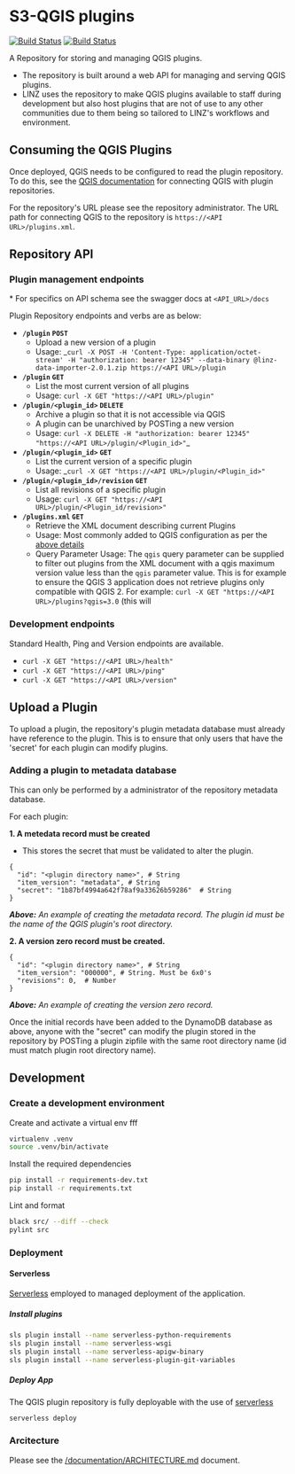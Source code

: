 # S3-QGIS plugins

[![Build Status](https://travis-ci.com/linz/s3-qgis-plugin-repo.svg?token=H9yU2isbwj6ss3KvHYyJ&branch=master)](https://travis-ci.com/linz/s3-qgis-plugin-repo)
[![Build Status](https://github.com/linz/s3-qgis-plugin-repo/workflows/Build/badge.svg)](https://github.com/linz/s3-qgis-plugin-repo/actions)


A Repository for storing and managing QGIS plugins.
* The repository is built around a web API for managing and serving QGIS plugins.
* LINZ uses the repository to make QGIS plugins available to staff during development
  but also host plugins that are not of use to any other communities due to them being
  so tailored to LINZ's workflows and environment.

## Consuming the QGIS Plugins
Once deployed, QGIS needs to be configured to read the plugin repository. To do this,
see the [QGIS documentation](https://docs.qgis.org/2.8/en/docs/training_manual/qgis_plugins/fetching_plugins.html#basic-fa-configuring-additional-plugin-repositories)
for connecting QGIS with plugin repositories.

For the repository's URL please see the repository administrator. The URL path for
connecting QGIS to the repository is `https://<API URL>/plugins.xml`.

## Repository API
### Plugin management endpoints
\* For specifics on API schema see the swagger docs at `<API_URL>/docs`

Plugin Repository endpoints and verbs are as below:
* **`/plugin` `POST`**
  * Upload a new version of a plugin
  * Usage: _```curl -X POST -H 'Content-Type: application/octet-stream' -H "authorization:
    bearer 12345" --data-binary @linz-data-importer-2.0.1.zip https://<API URL>/plugin```
* **`/plugin` `GET`**
  * List the most current version of all plugins
  * Usage: ```curl -X GET "https://<API URL>/plugin"```
* **`/plugin/<plugin_id>` `DELETE`**
  * Archive a plugin so that it is not accessible via QGIS
  * A plugin can be unarchived by POSTing a new version
  * Usage: ```curl -X DELETE -H "authorization: bearer 12345" "https://<API URL>/plugin/<Plugin_id>"```_
* **`/plugin/<plugin_id>` `GET`**
  * List the current version of a specific plugin
  * Usage: _```curl -X GET "https://<API URL>/plugin/<Plugin_id>"```
* **`/plugin/<plugin_id>/revision` `GET`**
  * List all revisions of a specific plugin
  * Usage: ```curl -X GET "https://<API URL>/plugin/<Plugin_id/revision>"```
* **`/plugins.xml` `GET`**
  * Retrieve the XML document describing current Plugins
  * Usage: Most commonly added to QGIS configuration as per the [above details](https://github.com/linz/s3-qgis-plugin-repo/tree/developer-docs#consuming-the-qgis-plugins)
  * Query Parameter Usage: The `qgis` query parameter can be supplied to filter 
    out plugins from the XML document with a qgis maximum version value less than the 
    `qgis` parameter value. This is for example to ensure the QGIS 3 application 
    does not retrieve plugins only compatible with QGIS 2. 
    For example: `curl -X GET "https://<API URL>/plugins?qgis=3.0` (this will
### Development endpoints
Standard Health, Ping and Version endpoints are available.
* `curl -X GET "https://<API URL>/health"`
* `curl -X GET "https://<API URL>/ping"`
* `curl -X GET "https://<API URL>/version"`

## Upload a Plugin
To upload a plugin, the repository's plugin metadata database must already have reference
to the plugin. This is to ensure that only users that have the 'secret' for each plugin
can modify plugins.

### Adding a plugin to metadata database

This can only be performed by a administrator of the repository metadata database.

For each plugin:

**1. A metedata record must be created**
  * This stores the secret that must be validated to
alter the plugin.

```
{
  "id": "<plugin directory name>", # String
  "item_version": "metadata", # String
  "secret": "1b87bf4994a642f78af9a33626b59286"  # String
}
```
_**Above:** An example of creating the metadata record. The plugin id must be the name of
the QGIS plugin's root directory._

**2. A version zero record must be created.**

```
{
  "id": "<plugin directory name>", # String
  "item_version": "000000", # String. Must be 6x0's
  "revisions": 0,  # Number
}
```
_**Above:** An example of creating the version zero record._

Once the initial records have been added to the DynamoDB database as above, anyone with
the "secret" can modify the plugin stored in the repository by POSTing a plugin zipfile
with the same root directory name (id must match plugin root directory name).

## Development


### Create a development environment

Create and activate a virtual env fff

```bash
virtualenv .venv
source .venv/bin/activate
```

Install the required dependencies

```bash
pip install -r requirements-dev.txt
pip install -r requirements.txt
```

Lint and format

```bash
black src/ --diff --check
pylint src
```

### Deployment

#### Serverless
[Serverless](serverless.com) employed to managed deployment of the application.
##### Install plugins

```bash
sls plugin install --name serverless-python-requirements
sls plugin install --name serverless-wsgi
sls plugin install --name serverless-apigw-binary
sls plugin install --name serverless-plugin-git-variables
```

##### Deploy App
The QGIS plugin repository is fully deployable with the use of [serverless](https://serverless.com/)
```
serverless deploy
```

### Arcitecture 
Please see the [/documentation/ARCHITECTURE.md](/documentation/ARCHITECTURE.md) document. 

